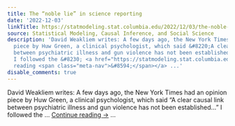 ```yaml
---
title: The “noble lie” in science reporting
date: '2022-12-03'
linkTitle: https://statmodeling.stat.columbia.edu/2022/12/03/the-noble-lie-in-science-reporting/
source: Statistical Modeling, Causal Inference, and Social Science
description: 'David Weakliem writes: A few days ago, the New York Times had an opinion
  piece by Huw Green, a clinical psychologist, which said &#8220;A clear causal link
  between psychiatric illness and gun violence has not been established&#8230;&#8221;
  I followed the &#8230; <a href="https://statmodeling.stat.columbia.edu/2022/12/03/the-noble-lie-in-science-reporting/">Continue
  reading <span class="meta-nav">&#8594;</span></a> ...'
disable_comments: true
---
```

David Weakliem writes: A few days ago, the New York Times had an opinion piece by Huw Green, a clinical psychologist, which said &#8220;A clear causal link between psychiatric illness and gun violence has not been established&#8230;&#8221; I followed the &#8230; <a href="https://statmodeling.stat.columbia.edu/2022/12/03/the-noble-lie-in-science-reporting/">Continue reading <span class="meta-nav">&#8594;</span></a> ...